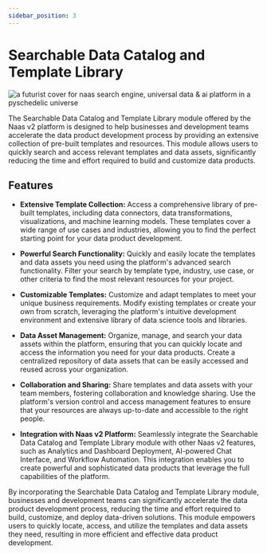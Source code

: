 ```yaml
---
sidebar_position: 3
---
```


# Searchable Data Catalog and Template Library

![a futurist cover for naas search engine, universal data & ai platform in a pyschedelic universe](https://media.discordapp.net/attachments/1084579666175729694/1107824723330600990/jeymassa_a_futurist_cover_for_naas_search_engine_universal_data_5030724a-7e2d-420d-86b0-23700efbf59b.png?width=2180&height=1246)

The Searchable Data Catalog and Template Library module offered by the Naas v2 platform is designed to help businesses and development teams accelerate the data product development process by providing an extensive collection of pre-built templates and resources. This module allows users to quickly search and access relevant templates and data assets, significantly reducing the time and effort required to build and customize data products.

## Features

*   **Extensive Template Collection:** Access a comprehensive library of pre-built templates, including data connectors, data transformations, visualizations, and machine learning models. These templates cover a wide range of use cases and industries, allowing you to find the perfect starting point for your data product development.
    
*   **Powerful Search Functionality:** Quickly and easily locate the templates and data assets you need using the platform's advanced search functionality. Filter your search by template type, industry, use case, or other criteria to find the most relevant resources for your project.
    
*   **Customizable Templates:** Customize and adapt templates to meet your unique business requirements. Modify existing templates or create your own from scratch, leveraging the platform's intuitive development environment and extensive library of data science tools and libraries.
    
*   **Data Asset Management:** Organize, manage, and search your data assets within the platform, ensuring that you can quickly locate and access the information you need for your data products. Create a centralized repository of data assets that can be easily accessed and reused across your organization.
    
*   **Collaboration and Sharing:** Share templates and data assets with your team members, fostering collaboration and knowledge sharing. Use the platform's version control and access management features to ensure that your resources are always up-to-date and accessible to the right people.
    
*   **Integration with Naas v2 Platform:** Seamlessly integrate the Searchable Data Catalog and Template Library module with other Naas v2 features, such as Analytics and Dashboard Deployment, AI-powered Chat Interface, and Workflow Automation. This integration enables you to create powerful and sophisticated data products that leverage the full capabilities of the platform.
    

By incorporating the Searchable Data Catalog and Template Library module, businesses and development teams can significantly accelerate the data product development process, reducing the time and effort required to build, customize, and deploy data-driven solutions. This module empowers users to quickly locate, access, and utilize the templates and data assets they need, resulting in more efficient and effective data product development.